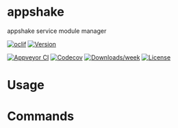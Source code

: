 appshake
========

appshake service module manager

[![oclif](https://img.shields.io/badge/cli-oclif-brightgreen.svg)](https://oclif.io)
[![Version](https://img.shields.io/npm/v/appshake.svg)](https://npmjs.org/package/appshake)

[![Appveyor CI](https://ci.appveyor.com/api/projects/status/github/KT83/appshake?branch=master&svg=true)](https://ci.appveyor.com/project/KT83/appshake/branch/master)
[![Codecov](https://codecov.io/gh/KT83/appshake/branch/master/graph/badge.svg)](https://codecov.io/gh/KT83/appshake)
[![Downloads/week](https://img.shields.io/npm/dw/appshake.svg)](https://npmjs.org/package/appshake)
[![License](https://img.shields.io/npm/l/appshake.svg)](https://github.com/KT83/appshake/blob/master/package.json)

<!-- toc -->
# Usage
<!-- usage -->
# Commands
<!-- commands -->
